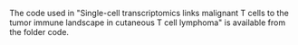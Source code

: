 The code used in "Single-cell transcriptomics links malignant T cells to the tumor immune landscape in cutaneous T cell lymphoma" is available from the folder code.
